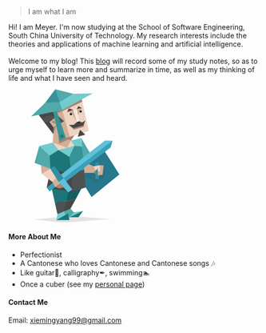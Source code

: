 <!-- Due to some technical reasons that I tried to fix but failed, zh is actually English version -->

> I am what I am

Hi! I am Meyer. I'm now studying at the School of Software Engineering, South China University of Technology. My research interests include the theories and applications of machine learning and artificial intelligence.  
<br>
Welcome to my blog! This [blog](https://meyer99.github.io/) will record some of my study notes, so as to urge myself to learn more and summarize in time, as well as my thinking of life and what I have seen and heard.

<!-- <?xml version="1.0" encoding="UTF-8"?> -->
<svg xmlns="http://www.w3.org/2000/svg" xmlns:xlink="http://www.w3.org/1999/xlink" width="200pt" height="200pt" viewBox="0 0 200 200" version="1.1">
<defs>
<filter id="alpha" filterUnits="objectBoundingBox" x="0%" y="0%" width="100%" height="100%">
  <feColorMatrix type="matrix" in="SourceGraphic" values="0 0 0 0 1 0 0 0 0 1 0 0 0 0 1 0 0 0 1 0"/>
</filter>
<mask id="mask0">
  <g filter="url(#alpha)">
<rect x="0" y="0" width="200" height="200" style="fill:rgb(0%,0%,0%);fill-opacity:0.101961;stroke:none;"/>
  </g>
</mask>
<clipPath id="clip1">
  <rect x="0" y="0" width="200" height="200"/>
</clipPath>
<g id="surface5" clip-path="url(#clip1)">
<path style=" stroke:none;fill-rule:evenodd;fill:rgb(16.862745%,16.862745%,16.862745%);fill-opacity:1;" d="M 143.175781 114.261719 L 144.679688 131.554688 L 131.898438 140.066406 L 108.636719 126.390625 L 126.691406 119.605469 Z M 143.175781 114.261719 "/>
</g>
<mask id="mask1">
  <g filter="url(#alpha)">
<rect x="0" y="0" width="200" height="200" style="fill:rgb(0%,0%,0%);fill-opacity:0.101961;stroke:none;"/>
  </g>
</mask>
<clipPath id="clip2">
  <rect x="0" y="0" width="200" height="200"/>
</clipPath>
<g id="surface8" clip-path="url(#clip2)">
<path style=" stroke:none;fill-rule:evenodd;fill:rgb(0%,0%,0%);fill-opacity:1;" d="M 152.960938 194.628906 L 91.640625 189.890625 L 39.460938 195.148438 L 80.699219 200.054688 Z M 152.960938 194.628906 "/>
</g>
</defs>
<g id="surface1">
<path style=" stroke:none;fill-rule:evenodd;fill:rgb(15.294118%,47.058824%,54.901961%);fill-opacity:1;" d="M 116.136719 147.285156 L 124.941406 161.679688 L 166.695312 127.773438 L 138.785156 83.859375 L 124.578125 93.75 L 117.03125 97.890625 L 112.328125 104.933594 L 110.015625 132.21875 Z M 116.136719 147.285156 "/>
<use xlink:href="#surface5" mask="url(#mask0)"/>
<path style=" stroke:none;fill-rule:evenodd;fill:rgb(66.27451%,51.764706%,42.352941%);fill-opacity:1;" d="M 127.359375 125.214844 L 134.453125 128.03125 L 136.445312 116.765625 L 128.679688 119.605469 Z M 127.359375 125.214844 "/>
<path style=" stroke:none;fill-rule:evenodd;fill:rgb(81.568627%,68.627451%,58.823529%);fill-opacity:1;" d="M 120.84375 112.324219 L 112.203125 116.273438 L 114.023438 125.390625 L 127.359375 125.214844 L 130.765625 122.160156 L 132.015625 119.605469 L 128.019531 115.5 Z M 120.84375 112.324219 "/>
<use xlink:href="#surface8" mask="url(#mask1)"/>
<path style=" stroke:none;fill-rule:evenodd;fill:rgb(8.627451%,36.862745%,37.647059%);fill-opacity:1;" d="M 110.886719 146.574219 L 101.359375 164.394531 L 86.773438 167.734375 L 86.863281 146.601562 Z M 110.886719 146.574219 "/>
<path style=" stroke:none;fill-rule:evenodd;fill:rgb(27.843137%,27.843137%,27.843137%);fill-opacity:1;" d="M 101.359375 164.394531 L 93.28125 179.078125 L 90.363281 183.285156 L 83.46875 183.285156 L 83.113281 174.679688 L 86.773438 167.734375 Z M 101.359375 164.394531 "/>
<path style=" stroke:none;fill-rule:evenodd;fill:rgb(31.372549%,66.27451%,66.666667%);fill-opacity:1;" d="M 93.28125 179.078125 L 98.414062 184.53125 L 98.828125 189.75 L 92.238281 191.785156 L 83.640625 191.785156 L 83.46875 183.285156 Z M 93.28125 179.078125 "/>
<path style=" stroke:none;fill-rule:evenodd;fill:rgb(81.568627%,68.627451%,58.823529%);fill-opacity:1;" d="M 64.546875 112.15625 L 48.816406 113.941406 L 49.949219 126.765625 L 58.679688 127.054688 L 63.199219 119.089844 Z M 64.546875 112.15625 "/>
<path style=" stroke:none;fill-rule:evenodd;fill:rgb(31.372549%,66.27451%,66.666667%);fill-opacity:1;" d="M 64.03125 97.390625 L 63.101562 107.574219 L 63.199219 119.089844 L 39.289062 110.523438 L 46.425781 85.070312 Z M 64.03125 97.390625 "/>
<path style=" stroke:none;fill-rule:evenodd;fill:rgb(31.372549%,66.27451%,66.666667%);fill-opacity:1;" d="M 109.476562 73.171875 L 110.664062 86.019531 L 110.210938 93.039062 L 112.328125 104.933594 L 122.09375 94.78125 Z M 109.476562 73.171875 "/>
<path style=" stroke:none;fill-rule:evenodd;fill:rgb(10.980392%,46.27451%,47.058824%);fill-opacity:1;" d="M 64.546875 146.574219 L 69.828125 170.023438 L 76.894531 170.453125 L 86.773438 167.734375 L 90.929688 150.484375 L 76.671875 150.296875 Z M 64.546875 146.574219 "/>
<path style=" stroke:none;fill-rule:evenodd;fill:rgb(30.980392%,32.156863%,32.54902%);fill-opacity:1;" d="M 86.773438 167.734375 L 69.828125 170.023438 L 73.644531 187.054688 L 79.039062 186.140625 L 83.46875 183.285156 Z M 86.773438 167.734375 "/>
<path style=" stroke:none;fill-rule:evenodd;fill:rgb(44.705882%,79.607843%,80%);fill-opacity:1;" d="M 83.46875 183.285156 L 73.644531 187.054688 L 72.144531 196.214844 L 82.46875 193.554688 L 86.773438 190.089844 Z M 83.46875 183.285156 "/>
<path style=" stroke:none;fill-rule:evenodd;fill:rgb(93.72549%,82.745098%,76.078431%);fill-opacity:1;" d="M 111.183594 18.585938 L 120.84375 62.664062 L 99.128906 69.195312 L 94.363281 73.929688 L 94.128906 76.859375 L 104.316406 84.390625 L 87.503906 94.054688 L 67.65625 92.714844 L 66.648438 79.953125 L 68.351562 57.203125 L 59.886719 49.984375 L 67.070312 39.996094 L 78.859375 49.285156 L 81.503906 47.828125 L 67.070312 34.214844 L 70.703125 29.671875 Z M 111.183594 18.585938 "/>
<path style=" stroke:none;fill-rule:evenodd;fill:rgb(21.176471%,58.039216%,58.823529%);fill-opacity:1;" d="M 110.664062 86.019531 L 104.863281 82.726562 L 99.246094 84.828125 L 94.625 93.023438 L 91.460938 101.265625 L 91.585938 109.863281 L 94.363281 125.039062 L 101.386719 126.390625 L 113.703125 120.894531 L 112.328125 104.933594 Z M 110.664062 86.019531 "/>
<path style=" stroke:none;fill-rule:evenodd;fill:rgb(10.980392%,46.27451%,47.058824%);fill-opacity:1;" d="M 91.460938 101.265625 L 84.015625 95.523438 L 75.214844 91.136719 L 66.59375 94.054688 L 61.890625 99.578125 L 63.199219 119.089844 L 63.664062 123.851562 L 82.789062 128.25 L 94.363281 125.039062 Z M 91.460938 101.265625 "/>
<path style=" stroke:none;fill-rule:evenodd;fill:rgb(81.568627%,68.627451%,58.823529%);fill-opacity:1;" d="M 88.109375 34.085938 L 94.828125 35.464844 L 102.789062 49.285156 L 101.015625 37.269531 L 97.335938 30.710938 Z M 88.109375 34.085938 "/>
<path style=" stroke:none;fill-rule:evenodd;fill:rgb(81.568627%,68.627451%,58.823529%);fill-opacity:1;" d="M 102.789062 29.671875 L 110.449219 28.109375 L 103.863281 40.828125 Z M 102.789062 29.671875 "/>
<path style=" stroke:none;fill-rule:evenodd;fill:rgb(66.27451%,51.764706%,42.352941%);fill-opacity:1;" d="M 91.101562 53.570312 L 98.371094 60.585938 L 113.398438 56.191406 L 114.023438 50.585938 L 104.214844 54.21875 Z M 91.101562 53.570312 "/>
<path style=" stroke:none;fill-rule:evenodd;fill:rgb(81.568627%,68.627451%,58.823529%);fill-opacity:1;" d="M 80.835938 31.101562 L 92.523438 72.386719 L 94.363281 73.171875 L 94.128906 76.859375 L 88.078125 87.761719 L 66.648438 79.953125 L 67.40625 67.066406 L 65.84375 61.015625 L 65.371094 56.433594 L 59.886719 48.378906 L 68.746094 41.433594 L 78.761719 50.585938 L 81.503906 47.828125 L 75.28125 40.441406 L 70.921875 31.464844 Z M 80.835938 31.101562 "/>
<path style=" stroke:none;fill-rule:evenodd;fill:rgb(66.27451%,51.764706%,42.352941%);fill-opacity:1;" d="M 86.421875 72.925781 L 94.128906 76.859375 L 99.128906 69.195312 Z M 86.421875 72.925781 "/>
<path style=" stroke:none;fill-rule:evenodd;fill:rgb(66.27451%,51.764706%,42.352941%);fill-opacity:1;" d="M 67.851562 57.203125 L 72.140625 54.179688 L 67.40625 67.066406 L 65.84375 61.015625 Z M 67.851562 57.203125 "/>
<path style=" stroke:none;fill-rule:evenodd;fill:rgb(66.27451%,51.764706%,42.352941%);fill-opacity:1;" d="M 111.183594 18.585938 L 81.308594 32.746094 L 73.554688 35.40625 L 71.878906 31.429688 L 109.800781 13.304688 L 110.40625 15.015625 Z M 111.183594 18.585938 "/>
<path style=" stroke:none;fill-rule:evenodd;fill:rgb(66.27451%,51.764706%,42.352941%);fill-opacity:1;" d="M 86.421875 72.925781 L 90.710938 74.871094 L 76.289062 81.496094 L 74.871094 67.855469 Z M 86.421875 72.925781 "/>
<path style=" stroke:none;fill-rule:evenodd;fill:rgb(30.980392%,32.156863%,32.54902%);fill-opacity:1;" d="M 69.859375 33.5 L 75.28125 40.441406 L 83.824219 47.984375 L 78.761719 50.585938 L 69.191406 43.371094 L 61.746094 49.15625 L 59.886719 52.59375 L 53.675781 49.324219 L 49.359375 43.539062 L 58.753906 31.488281 Z M 69.859375 33.5 "/>
<path style=" stroke:none;fill-rule:evenodd;fill:rgb(27.843137%,27.843137%,27.843137%);fill-opacity:1;" d="M 110.449219 28.109375 L 105.253906 25.386719 L 102.789062 29.671875 Z M 110.449219 28.109375 "/>
<path style=" stroke:none;fill-rule:evenodd;fill:rgb(27.843137%,27.843137%,27.843137%);fill-opacity:1;" d="M 97.335938 30.710938 L 90.96875 28.761719 L 88.109375 34.085938 Z M 97.335938 30.710938 "/>
<path style=" stroke:none;fill-rule:evenodd;fill:rgb(27.843137%,27.843137%,27.843137%);fill-opacity:1;" d="M 69.191406 43.371094 L 64.476562 38.25 L 49.359375 43.539062 L 45.574219 38.464844 L 56.898438 32.46875 L 69.550781 31.113281 Z M 69.191406 43.371094 "/>
<path style=" stroke:none;fill-rule:evenodd;fill:rgb(27.843137%,27.843137%,27.843137%);fill-opacity:1;" d="M 61.746094 49.15625 L 53.675781 49.324219 L 67.40625 67.066406 L 67.851562 57.203125 Z M 61.746094 49.15625 "/>
<path style=" stroke:none;fill-rule:evenodd;fill:rgb(27.843137%,27.843137%,27.843137%);fill-opacity:1;" d="M 113.703125 120.894531 L 113.15625 136.71875 L 116.136719 147.285156 L 112.296875 145.855469 L 109.886719 148.074219 L 96.390625 153.710938 L 57.59375 147.640625 L 62.910156 120.894531 L 94.363281 125.039062 Z M 113.703125 120.894531 "/>
<path style=" stroke:none;fill-rule:evenodd;fill:rgb(30.980392%,32.156863%,32.54902%);fill-opacity:1;" d="M 94.363281 125.039062 L 96.390625 153.710938 L 116.136719 147.285156 L 113.703125 120.894531 Z M 94.363281 125.039062 "/>
<path style=" stroke:none;fill-rule:evenodd;fill:rgb(27.843137%,27.843137%,27.843137%);fill-opacity:1;" d="M 106.945312 47.984375 L 102.789062 49.285156 L 98.246094 53.308594 L 91.101562 53.570312 L 98.109375 58.246094 L 112.398438 54.21875 L 115.644531 46.945312 L 110.578125 49.933594 Z M 106.945312 47.984375 "/>
<path style=" stroke:none;fill-rule:evenodd;fill:rgb(27.843137%,27.843137%,27.843137%);fill-opacity:1;" d="M 107.726562 60.714844 L 104.085938 71.234375 L 115.515625 68.121094 Z M 107.726562 60.714844 "/>
<path style=" stroke:none;fill-rule:evenodd;fill:rgb(66.27451%,51.764706%,42.352941%);fill-opacity:1;" d="M 68.640625 46.804688 L 64.929688 49.304688 L 71.160156 51.554688 Z M 68.640625 46.804688 "/>
<path style=" stroke:none;fill-rule:evenodd;fill:rgb(93.72549%,82.745098%,76.078431%);fill-opacity:1;" d="M 63.199219 119.089844 L 72.328125 133.75 L 70.609375 139.300781 L 65.820312 138.828125 L 49.949219 126.765625 Z M 63.199219 119.089844 "/>
<path style=" stroke:none;fill-rule:evenodd;fill:rgb(22.745098%,62.745098%,72.941176%);fill-opacity:1;" d="M 67.261719 140.066406 L 57.59375 147.640625 L 61.929688 153.140625 L 71.996094 145.375 L 70.140625 142.625 Z M 67.261719 140.066406 "/>
<path style=" stroke:none;fill-rule:evenodd;fill:rgb(44.705882%,79.607843%,80%);fill-opacity:1;" d="M 99.246094 84.828125 L 91.460938 101.265625 L 75.214844 91.136719 L 89.753906 87.320312 Z M 99.246094 84.828125 "/>
<path style=" stroke:none;fill-rule:evenodd;fill:rgb(96.862745%,90.196078%,86.27451%);fill-opacity:1;" d="M 102.789062 29.671875 L 106.945312 47.984375 L 102.789062 49.285156 L 97.335938 30.710938 Z M 102.789062 29.671875 "/>
<path style=" stroke:none;fill-rule:evenodd;fill:rgb(21.176471%,58.039216%,58.823529%);fill-opacity:1;" d="M 72.65625 32.789062 L 86.421875 72.925781 L 77.070312 77.339844 L 67.070312 33.714844 L 69.550781 31.113281 Z M 72.65625 32.789062 "/>
<path style=" stroke:none;fill-rule:evenodd;fill:rgb(31.372549%,66.27451%,66.666667%);fill-opacity:1;" d="M 34.203125 40.710938 L 80.835938 31.101562 L 78.125 14.390625 L 55.640625 19.929688 Z M 34.203125 40.710938 "/>
<path style=" stroke:none;fill-rule:evenodd;fill:rgb(44.705882%,79.607843%,80%);fill-opacity:1;" d="M 76.941406 19.28125 L 80.316406 11.726562 L 97.335938 6.808594 L 126.691406 6.160156 L 80.835938 31.101562 Z M 76.941406 19.28125 "/>
<path style=" stroke:none;fill-rule:evenodd;fill:rgb(31.372549%,66.27451%,66.666667%);fill-opacity:1;" d="M 97.335938 6.808594 L 70.445312 0.0546875 L 69.550781 14.390625 L 76.941406 19.28125 Z M 97.335938 6.808594 "/>
<path style=" stroke:none;fill-rule:evenodd;fill:rgb(21.176471%,58.039216%,58.823529%);fill-opacity:1;" d="M 70.445312 0.0546875 L 55.640625 19.929688 L 76.941406 19.28125 Z M 70.445312 0.0546875 "/>
<path style=" stroke:none;fill-rule:evenodd;fill:rgb(10.980392%,46.27451%,47.058824%);fill-opacity:1;" d="M 82.914062 69.15625 L 79.671875 67.46875 L 77.71875 71.363281 L 81.484375 72.925781 Z M 82.914062 69.15625 "/>
<path style=" stroke:none;fill-rule:evenodd;fill:rgb(16.862745%,16.862745%,16.862745%);fill-opacity:1;" d="M 106.945312 47.984375 L 105.75 51.554688 L 102.789062 49.285156 Z M 106.945312 47.984375 "/>
<path style=" stroke:none;fill-rule:nonzero;fill:rgb(16.862745%,16.862745%,16.862745%);fill-opacity:1;" d="M 110.449219 33.246094 C 110.449219 34.246094 109.636719 35.058594 108.636719 35.058594 C 107.632812 35.058594 106.820312 34.246094 106.820312 33.246094 C 106.820312 32.242188 107.632812 31.429688 108.636719 31.429688 C 109.636719 31.429688 110.449219 32.242188 110.449219 33.246094 Z M 110.449219 33.246094 "/>
<path style=" stroke:none;fill-rule:nonzero;fill:rgb(16.862745%,16.862745%,16.862745%);fill-opacity:1;" d="M 95.769531 37.269531 C 95.769531 38.273438 94.957031 39.085938 93.953125 39.085938 C 92.953125 39.085938 92.140625 38.273438 92.140625 37.269531 C 92.140625 36.269531 92.953125 35.453125 93.953125 35.453125 C 94.957031 35.453125 95.769531 36.269531 95.769531 37.269531 Z M 95.769531 37.269531 "/>
<path style=" stroke:none;fill-rule:evenodd;fill:rgb(44.705882%,79.607843%,80%);fill-opacity:1;" d="M 66.648438 79.953125 L 46.425781 85.070312 L 61.890625 99.578125 L 75.214844 91.136719 Z M 66.648438 79.953125 "/>
<path style=" stroke:none;fill-rule:evenodd;fill:rgb(44.705882%,79.607843%,80%);fill-opacity:1;" d="M 94.128906 76.859375 L 99.246094 84.828125 L 110.664062 86.019531 L 109.476562 73.171875 Z M 94.128906 76.859375 "/>
<path style=" stroke:none;fill-rule:evenodd;fill:rgb(81.568627%,68.627451%,58.823529%);fill-opacity:1;" d="M 71.996094 133.210938 L 74.753906 133.75 L 81.113281 142.175781 L 84.441406 146.574219 L 77.734375 145.390625 L 70.433594 146.574219 L 65.820312 138.828125 Z M 71.996094 133.210938 "/>
<path style=" stroke:none;fill-rule:evenodd;fill:rgb(66.27451%,51.764706%,42.352941%);fill-opacity:1;" d="M 70.433594 146.574219 L 79.34375 139.828125 L 84.441406 146.574219 L 76.746094 148.890625 Z M 70.433594 146.574219 "/>
<path style=" stroke:none;fill-rule:evenodd;fill:rgb(36.862745%,75.294118%,85.098039%);fill-opacity:1;" d="M 79.039062 128.070312 L 145.238281 76.890625 L 156.425781 77.011719 L 120.980469 107.050781 L 82.984375 135.300781 Z M 79.039062 128.070312 "/>
<path style=" stroke:none;fill-rule:evenodd;fill:rgb(22.745098%,62.745098%,72.941176%);fill-opacity:1;" d="M 86.863281 138.28125 L 153.683594 87.238281 L 156.425781 77.011719 L 83.113281 133.300781 L 83.574219 136.886719 Z M 86.863281 138.28125 "/>
<path style=" stroke:none;fill-rule:evenodd;fill:rgb(19.215686%,56.078431%,65.098039%);fill-opacity:1;" d="M 75.554688 139.015625 L 63.199219 119.089844 L 68.648438 114.738281 L 83.113281 133.300781 L 83.113281 138.28125 Z M 75.554688 139.015625 "/>
<path style=" stroke:none;fill-rule:evenodd;fill:rgb(36.862745%,75.294118%,85.098039%);fill-opacity:1;" d="M 83.113281 133.300781 L 75.554688 139.015625 L 89.839844 154.519531 L 96.140625 150.304688 Z M 83.113281 133.300781 "/>
<path style=" stroke:none;fill-rule:evenodd;fill:rgb(10.980392%,46.27451%,47.058824%);fill-opacity:1;" d="M 91.808594 196.214844 L 89.578125 186.253906 L 72.144531 196.214844 Z M 91.808594 196.214844 "/>
<path style=" stroke:none;fill-rule:evenodd;fill:rgb(44.705882%,79.607843%,80%);fill-opacity:1;" d="M 112.140625 182.429688 L 98.414062 184.53125 L 92.238281 191.785156 L 103.265625 189.75 Z M 112.140625 182.429688 "/>
<path style=" stroke:none;fill-rule:evenodd;fill:rgb(10.980392%,46.27451%,47.058824%);fill-opacity:1;" d="M 92.238281 191.785156 L 112.140625 182.429688 L 105.25 191.785156 Z M 92.238281 191.785156 "/>
<path style=" stroke:none;fill-rule:nonzero;fill:rgb(19.215686%,56.078431%,65.098039%);fill-opacity:1;" d="M 130.765625 109.648438 L 135.878906 109.648438 L 135.878906 134.675781 L 130.765625 134.675781 Z M 130.765625 109.648438 "/>
<path style=" stroke:none;fill-rule:evenodd;fill:rgb(81.568627%,68.627451%,58.823529%);fill-opacity:1;" d="M 143.175781 114.261719 L 141.570312 128.289062 L 134.453125 129.03125 L 134.378906 122.765625 L 137.445312 113.855469 Z M 143.175781 114.261719 "/>
<path style=" stroke:none;fill-rule:evenodd;fill:rgb(93.72549%,82.745098%,76.078431%);fill-opacity:1;" d="M 128.019531 115.5 L 130.765625 122.160156 L 134.304688 118.828125 L 134.378906 122.765625 L 137.945312 122.664062 L 137.445312 113.855469 Z M 128.019531 115.5 "/>
</g>
</svg>

#### More About Me
- Perfectionist
- A Cantonese who loves Cantonese and Cantonese songs 🎶
- Like guitar🎸, calligraphy✒, swimming🏊‍
- Once a cuber (see my [personal page](https://www.worldcubeassociation.org/persons/2014XIEM01))

#### Contact Me
Email: xiemingyang99@gmail.com